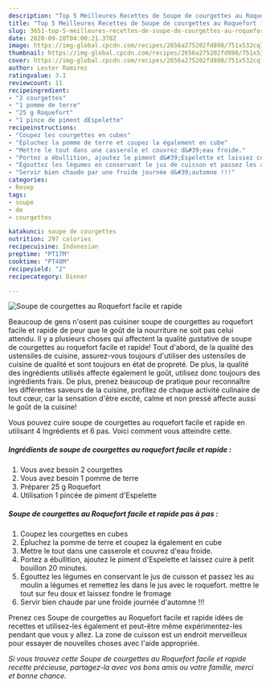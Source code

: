 ```yaml
---
description: "Top 5 Meilleures Recettes de Soupe de courgettes au Roquefort facile et rapide"
title: "Top 5 Meilleures Recettes de Soupe de courgettes au Roquefort facile et rapide"
slug: 3651-top-5-meilleures-recettes-de-soupe-de-courgettes-au-roquefort-facile-et-rapide
date: 2020-09-28T04:00:21.378Z
image: https://img-global.cpcdn.com/recipes/2656a275202fd898/751x532cq70/soupe-de-courgettes-au-roquefort-facile-et-rapide-photo-principale-de-la-recette.jpg
thumbnail: https://img-global.cpcdn.com/recipes/2656a275202fd898/751x532cq70/soupe-de-courgettes-au-roquefort-facile-et-rapide-photo-principale-de-la-recette.jpg
cover: https://img-global.cpcdn.com/recipes/2656a275202fd898/751x532cq70/soupe-de-courgettes-au-roquefort-facile-et-rapide-photo-principale-de-la-recette.jpg
author: Lester Ramirez
ratingvalue: 3.1
reviewcount: 11
recipeingredient:
- "2 courgettes"
- "1 pomme de terre"
- "25 g Roquefort"
- "1 pince de piment dEspelette"
recipeinstructions:
- "Coupez les courgettes en cubes"
- "Épluchez la pomme de terre et coupez la également en cube"
- "Mettre le tout dans une casserole et couvrez d&#39;eau froide."
- "Portez a ébullition, ajoutez le piment d&#39;Espelette et laissez cuire à petit bouillon 20 minutes."
- "Égouttez les légumes en conservant le jus de cuisson et passez les au moulin a légumes et remettez les dans le jus avec le roquefort. mettre le tout sur feu doux et laissez fondre le fromage"
- "Servir bien chaude par une froide journée d&#39;automne !!!"
categories:
- Resep
tags:
- soupe
- de
- courgettes

katakunci: soupe de courgettes 
nutrition: 297 calories
recipecuisine: Indonesian
preptime: "PT17M"
cooktime: "PT48M"
recipeyield: "2"
recipecategory: Dinner

---
```



![Soupe de courgettes au Roquefort facile et rapide](https://img-global.cpcdn.com/recipes/2656a275202fd898/751x532cq70/soupe-de-courgettes-au-roquefort-facile-et-rapide-photo-principale-de-la-recette.jpg)

Beaucoup de gens n'osent pas cuisiner soupe de courgettes au roquefort facile et rapide de peur que le goût de la nourriture ne soit pas celui attendu. Il y a plusieurs choses qui affectent la qualité gustative de soupe de courgettes au roquefort facile et rapide! Tout d'abord, de la qualité des ustensiles de cuisine, assurez-vous toujours d'utiliser des ustensiles de cuisine de qualité et sont toujours en état de propreté. De plus, la qualité des ingrédients utilisés affecte également le goût, utilisez donc toujours des ingrédients frais. De plus, prenez beaucoup de pratique pour reconnaître les différentes saveurs de la cuisine, profitez de chaque activité culinaire de tout cœur, car la sensation d'être excité, calme et non pressé affecte aussi le goût de la cuisine!

<!--inarticleads1-->

Vous pouvez cuire soupe de courgettes au roquefort facile et rapide en utilisant 4 Ingrédients et 6 pas. Voici comment vous atteindre cette.

##### Ingrédients de soupe de courgettes au roquefort facile et rapide :

1. Vous avez besoin 2 courgettes
1. Vous avez besoin 1 pomme de terre
1. Préparer 25 g Roquefort
1. Utilisation 1 pincée de piment d&#39;Espelette




<!--inarticleads2-->

##### Soupe de courgettes au Roquefort facile et rapide pas à pas :

1. Coupez les courgettes en cubes
1. Épluchez la pomme de terre et coupez la également en cube
1. Mettre le tout dans une casserole et couvrez d&#39;eau froide.
1. Portez a ébullition, ajoutez le piment d&#39;Espelette et laissez cuire à petit bouillon 20 minutes.
1. Égouttez les légumes en conservant le jus de cuisson et passez les au moulin a légumes et remettez les dans le jus avec le roquefort. mettre le tout sur feu doux et laissez fondre le fromage
1. Servir bien chaude par une froide journée d&#39;automne !!!




<!--inarticleads1-->

<p>
Prenez ces Soupe de courgettes au Roquefort facile et rapide idées de recettes et utilisez-les également et peut-être même expérimentez-les pendant que vous y allez. La zone de cuisson est un endroit merveilleux pour essayer de nouvelles choses avec l'aide appropriée.
</p>

<p>
<i>Si vous trouvez cette Soupe de courgettes au Roquefort facile et rapide recette précieuse, partagez-la avec vos bons amis ou votre famille, merci et bonne chance.</i>
</p>
